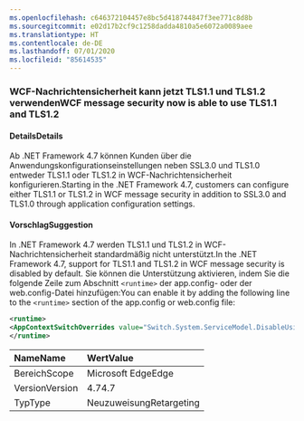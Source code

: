 ```yaml
---
ms.openlocfilehash: c646372104457e8bc5d418744847f3ee771c8d8b
ms.sourcegitcommit: e02d17b2cf9c1258dadda4810a5e6072a0089aee
ms.translationtype: HT
ms.contentlocale: de-DE
ms.lasthandoff: 07/01/2020
ms.locfileid: "85614535"
---
```

### <a name="wcf-message-security-now-is-able-to-use-tls11-and-tls12"></a><span data-ttu-id="18a4c-101">WCF-Nachrichtensicherheit kann jetzt TLS1.1 und TLS1.2 verwenden</span><span class="sxs-lookup"><span data-stu-id="18a4c-101">WCF message security now is able to use TLS1.1 and TLS1.2</span></span>

#### <a name="details"></a><span data-ttu-id="18a4c-102">Details</span><span class="sxs-lookup"><span data-stu-id="18a4c-102">Details</span></span>

<span data-ttu-id="18a4c-103">Ab .NET Framework 4.7 können Kunden über die Anwendungskonfigurationseinstellungen neben SSL3.0 und TLS1.0 entweder TLS1.1 oder TLS1.2 in WCF-Nachrichtensicherheit konfigurieren.</span><span class="sxs-lookup"><span data-stu-id="18a4c-103">Starting in the .NET Framework 4.7, customers can configure either TLS1.1 or TLS1.2 in WCF message security in addition to SSL3.0 and TLS1.0 through application configuration settings.</span></span>

#### <a name="suggestion"></a><span data-ttu-id="18a4c-104">Vorschlag</span><span class="sxs-lookup"><span data-stu-id="18a4c-104">Suggestion</span></span>

<span data-ttu-id="18a4c-105">In .NET Framework 4.7 werden TLS1.1 und TLS1.2 in WCF-Nachrichtensicherheit standardmäßig nicht unterstützt.</span><span class="sxs-lookup"><span data-stu-id="18a4c-105">In the .NET Framework 4.7, support for TLS1.1 and TLS1.2 in WCF message security is disabled by default.</span></span> <span data-ttu-id="18a4c-106">Sie können die Unterstützung aktivieren, indem Sie die folgende Zeile zum Abschnitt `<runtime>` der app.config- oder der web.config-Datei hinzufügen:</span><span class="sxs-lookup"><span data-stu-id="18a4c-106">You can enable it by adding the following line to the `<runtime>` section of the app.config or web.config file:</span></span>

```xml
<runtime>
<AppContextSwitchOverrides value="Switch.System.ServiceModel.DisableUsingServicePointManagerSecurityProtocols=false;Switch.System.Net.DontEnableSchUseStrongCrypto=false" />
</runtime>
```

| <span data-ttu-id="18a4c-107">Name</span><span class="sxs-lookup"><span data-stu-id="18a4c-107">Name</span></span>    | <span data-ttu-id="18a4c-108">Wert</span><span class="sxs-lookup"><span data-stu-id="18a4c-108">Value</span></span>       |
|:--------|:------------|
| <span data-ttu-id="18a4c-109">Bereich</span><span class="sxs-lookup"><span data-stu-id="18a4c-109">Scope</span></span>   | <span data-ttu-id="18a4c-110">Microsoft Edge</span><span class="sxs-lookup"><span data-stu-id="18a4c-110">Edge</span></span>        |
| <span data-ttu-id="18a4c-111">Version</span><span class="sxs-lookup"><span data-stu-id="18a4c-111">Version</span></span> | <span data-ttu-id="18a4c-112">4.7</span><span class="sxs-lookup"><span data-stu-id="18a4c-112">4.7</span></span>         |
| <span data-ttu-id="18a4c-113">Typ</span><span class="sxs-lookup"><span data-stu-id="18a4c-113">Type</span></span>    | <span data-ttu-id="18a4c-114">Neuzuweisung</span><span class="sxs-lookup"><span data-stu-id="18a4c-114">Retargeting</span></span> |
